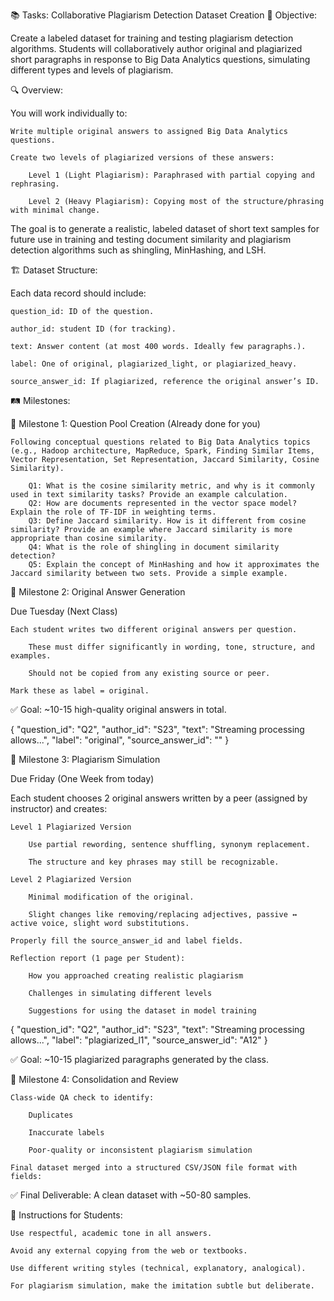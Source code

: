 📚 Tasks: Collaborative Plagiarism Detection Dataset Creation
🧠 Objective:

Create a labeled dataset for training and testing plagiarism detection algorithms. Students will collaboratively author original and plagiarized short paragraphs in response to Big Data Analytics questions, simulating different types and levels of plagiarism.

🔍 Overview:

You will work individually to:

    Write multiple original answers to assigned Big Data Analytics questions.

    Create two levels of plagiarized versions of these answers:

        Level 1 (Light Plagiarism): Paraphrased with partial copying and rephrasing.

        Level 2 (Heavy Plagiarism): Copying most of the structure/phrasing with minimal change.

The goal is to generate a realistic, labeled dataset of short text samples for future use in training and testing document similarity and plagiarism detection algorithms such as shingling, MinHashing, and LSH.


🏗️ Dataset Structure:

Each data record should include:

    question_id: ID of the question.

    author_id: student ID (for tracking).

    text: Answer content (at most 400 words. Ideally few paragraphs.).

    label: One of original, plagiarized_light, or plagiarized_heavy.

    source_answer_id: If plagiarized, reference the original answer’s ID.

🛤️ Milestones:

🔹 Milestone 1: Question Pool Creation (Already done for you)

    Following conceptual questions related to Big Data Analytics topics (e.g., Hadoop architecture, MapReduce, Spark, Finding Similar Items, Vector Representation, Set Representation, Jaccard Similarity, Cosine Similarity).
        
        Q1: What is the cosine similarity metric, and why is it commonly used in text similarity tasks? Provide an example calculation.
        Q2: How are documents represented in the vector space model? Explain the role of TF-IDF in weighting terms.
        Q3: Define Jaccard similarity. How is it different from cosine similarity? Provide an example where Jaccard similarity is more appropriate than cosine similarity.
        Q4: What is the role of shingling in document similarity detection?
        Q5: Explain the concept of MinHashing and how it approximates the Jaccard similarity between two sets. Provide a simple example.


🔹 Milestone 2: Original Answer Generation

Due Tuesday (Next Class)

    Each student writes two different original answers per question.

        These must differ significantly in wording, tone, structure, and examples.

        Should not be copied from any existing source or peer.

    Mark these as label = original.

✅ Goal: ~10-15 high-quality original answers in total.

{
  "question_id": "Q2",
  "author_id": "S23",
  "text": "Streaming processing allows...",
  "label": "original",
  "source_answer_id": ""
}

🔹 Milestone 3: Plagiarism Simulation

Due Friday (One Week from today)

Each student chooses 2 original answers written by a peer (assigned by instructor) and creates:

    Level 1 Plagiarized Version

        Use partial rewording, sentence shuffling, synonym replacement.

        The structure and key phrases may still be recognizable.

    Level 2 Plagiarized Version

        Minimal modification of the original.

        Slight changes like removing/replacing adjectives, passive ↔ active voice, slight word substitutions.

    Properly fill the source_answer_id and label fields.

    Reflection report (1 page per Student):

        How you approached creating realistic plagiarism

        Challenges in simulating different levels

        Suggestions for using the dataset in model training
{
  "question_id": "Q2",
  "author_id": "S23",
  "text": "Streaming processing allows...",
  "label": "plagiarized_l1",
  "source_answer_id": "A12"
}


✅ Goal: ~10-15 plagiarized paragraphs generated by the class.


🔹 Milestone 4: Consolidation and Review

    Class-wide QA check to identify:

        Duplicates

        Inaccurate labels

        Poor-quality or inconsistent plagiarism simulation

    Final dataset merged into a structured CSV/JSON file format with fields:


✅ Final Deliverable: A clean dataset with ~50-80 samples.




📌 Instructions for Students:

    Use respectful, academic tone in all answers.

    Avoid any external copying from the web or textbooks.

    Use different writing styles (technical, explanatory, analogical).

    For plagiarism simulation, make the imitation subtle but deliberate.